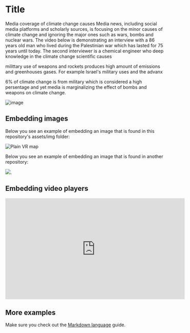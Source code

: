 # Title

Media coverage of climate change causes
Media news, including social media platforms and scholarly sources, is focusing on the minor causes of climate change and ignoring the major ones such as wars, bombs and nuclear wars.
The video below is demonstrating an interview with a 86 years old man who lived during the Palestinian war which has lasted for 75 years until today.
The second interviewer is a chemical engineer who deep knowledge in the climate change scientific causes

milittary use of weapons and rockets produces high amount of emissions and greenhouses gases. For example Israel's military uses and the advanx

6% of climate change is from military which is considered a high persentage and yet media is marginalizing the effect of bombs and weapons on climate change.


![image](https://user-images.githubusercontent.com/116269585/212742659-3544f82f-4d82-44cd-b02b-c50011d597b6.png)


## Embedding images
Below you see an example of embedding an image that is found in this repository's assets/img folder: 

![Plain VR map](assets/img/vr-map-plain.svg)

Below you see an example of embedding an image that is found in another repository:

![](https://khofstadter.com/assets/img/2005-04-01-khofstadter-painting-chien.jpg). 

## Embedding video players

<iframe width="560" height="315" src="https://www.youtube.com/embed/lfPJ7Tz4JGs" title="YouTube video player" frameborder="0" allow="accelerometer; autoplay; clipboard-write; encrypted-media; gyroscope; picture-in-picture" allowfullscreen></iframe>


## More examples

Make sure you check out the [Markdown language](https://guides.github.com/features/mastering-markdown/) guide. 


